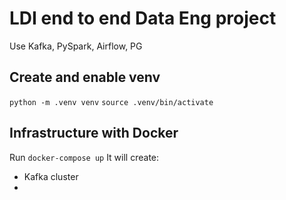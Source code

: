 # LDI end to end Data Eng project 
Use Kafka, PySpark, Airflow, PG

## Create and enable venv
`python -m .venv venv`
`source .venv/bin/activate`

## Infrastructure with Docker
Run `docker-compose up`
It will create:
- Kafka cluster
- 

